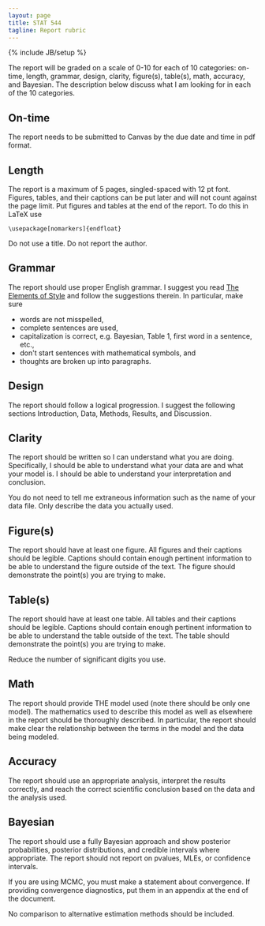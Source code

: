 ```yaml
---
layout: page
title: STAT 544
tagline: Report rubric
---
```

{% include JB/setup %}

The report will be graded on a scale of 0-10 for each of 10 categories: on-time, length, grammar, design, clarity, figure(s), table(s), math, accuracy, and Bayesian. 
The description below discuss what I am looking for in each of the 10 categories. 

## On-time

The report needs to be submitted to Canvas by the due date and time in pdf format.

## Length

The report is a maximum of 5 pages, singled-spaced with 12 pt font. 
Figures, tables, and their captions can be put later and will not count against the page limit. 
Put figures and tables at the end of the report.
To do this in LaTeX use 

    \usepackage[nomarkers]{endfloat}

Do not use a title. Do not report the author. 

## Grammar

The report should use proper English grammar.
I suggest you read [The Elements of Style](http://www.bartleby.com/141/) and follow the suggestions therein. 
In particular, make sure 
- words are not misspelled,
- complete sentences are used,
- capitalization is correct, e.g. Bayesian, Table 1, first word in a sentence, etc.,
- don't start sentences with mathematical symbols, and
- thoughts are broken up into paragraphs.


## Design

The report should follow a logical progression.
I suggest the following sections Introduction, Data, Methods, Results, and Discussion.

## Clarity

The report should be written so I can understand what you are doing. 
Specifically, I should be able to understand what your data are and what your model is.
I should be able to understand your interpretation and conclusion. 

You do not need to tell me extraneous information such as the name of your data file. 
Only describe the data you actually used.

## Figure(s) 

The report should have at least one figure. 
All figures and their captions should be legible.
Captions should contain enough pertinent information to be able to understand the figure outside of the text.
The figure should demonstrate the point(s) you are trying to make.

## Table(s) 

The report should have at least one table. 
All tables and their captions should be legible.
Captions should contain enough pertinent information to be able to understand the table outside of the text.
The table should demonstrate the point(s) you are trying to make.

Reduce the number of significant digits you use. 

## Math 

The report should provide THE model used (note there should be only one model).
The mathematics used to describe this model as well as elsewhere in the report should be thoroughly described. 
In particular, the report should make clear the relationship between the terms in the model and the data being modeled.

## Accuracy

The report should use an appropriate analysis, interpret the results correctly, 
and reach the correct scientific conclusion based on the data and the analysis used.

## Bayesian

The report should use a fully Bayesian approach and show posterior probabilities, posterior distributions, and credible intervals where appropriate. 
The report should not report on pvalues, MLEs, or confidence intervals. 

If you are using MCMC, you must make a statement about convergence. 
If providing convergence diagnostics, put them in an appendix at the end of the document. 

No comparison to alternative estimation methods should be included. 